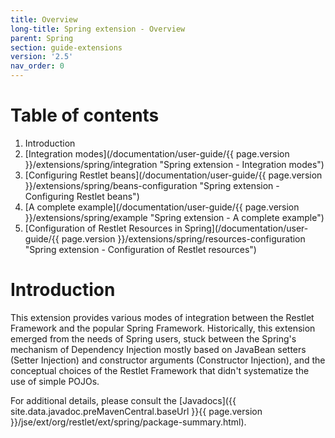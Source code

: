```yaml
---
title: Overview
long-title: Spring extension - Overview
parent: Spring
section: guide-extensions
version: '2.5'
nav_order: 0
---
```

# Table of contents

1.  Introduction
2.  [Integration modes](/documentation/user-guide/{{ page.version }}/extensions/spring/integration "Spring extension - Integration modes")
3.  [Configuring Restlet beans](/documentation/user-guide/{{ page.version }}/extensions/spring/beans-configuration "Spring extension - Configuring Restlet beans")
4.  [A complete example](/documentation/user-guide/{{ page.version }}/extensions/spring/example "Spring extension - A complete example")
5.  [Configuration of Restlet Resources in Spring](/documentation/user-guide/{{ page.version }}/extensions/spring/resources-configuration "Spring extension - Configuration of Restlet resources")

# Introduction

This extension provides various modes of integration between the Restlet
Framework and the popular Spring Framework. Historically, this extension
emerged from the needs of Spring users, stuck between the Spring's
mechanism of Dependency Injection mostly based on JavaBean setters
(Setter Injection) and constructor arguments (Constructor Injection),
and the conceptual choices of the Restlet Framework that didn't
systematize the use of simple POJOs. 

For additional details, please consult the
[Javadocs]({{ site.data.javadoc.preMavenCentral.baseUrl }}{{ page.version }}/jse/ext/org/restlet/ext/spring/package-summary.html).
